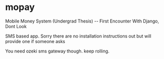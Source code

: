 mopay
=====

Mobile Money System (Undergrad Thesis) -- First Encounter With Django, Dont Look

SMS based app.
Sorry there are no installation instructions out but will provide one if someone asks

You need ozeki sms gateway though.
keep rolling.
